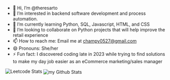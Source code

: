 - 👋 Hi, I’m @theresarto
- 👀 I’m interested in backend software development and process automation.
- 🌱 I’m currently learning Python, SQL, Javascript, HTML, and CSS
- 💞️ I’m looking to collaborate on Python projects that will help improve the retail experience
- 📫 How to reach me: Email me at champy0527@gmail.com
- 😄 Pronouns: She/her
- ⚡ Fun fact: I discovered coding late in 2023 while trying to find solutions to make my day job easier as an eCommerce marketing/sales manager


![Leetcode Stats](https://leetcard.jacoblin.cool/champy0527)
<img align="center" src="https://github-readme-stats.vercel.app/api?username=theresarto&include_all_commits=true&count_private=true&show_icons=true&line_height=20&title_color=2B5BBD&icon_color=1124BB&text_color=A1A1A1&bg_color=0,000000,130F40" alt="my Github Stats"/>

<!---
theresarto/theresarto is a ✨ special ✨ repository because its `README.md` (this file) appears on your GitHub profile.
You can click the Preview link to take a look at your changes.
--->

